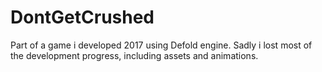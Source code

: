# DontGetCrushed
Part of a game i developed 2017 using Defold engine. Sadly i lost most of the development progress, including assets and animations.
